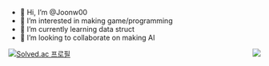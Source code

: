 - 👋 Hi, I’m @Joonw00
- 👀 I’m interested in making game/programming
- 🌱 I’m currently learning data struct
- 💞️ I’m looking to collaborate on making AI

<!---
Joonw00/Joonw00 is a ✨ special ✨ repository because its `README.md` (this file) appears on your GitHub profile.
You can click the Preview link to take a look at your changes.
--->
<img align='right' src="http://mazassumnida.wtf/api/v2/generate_badge?boj=tigerwuy">

[![Solved.ac
프로필](http://mazassumnida.wtf/api/v2/generate_badge?boj={handle})](https://solved.ac/{handle})
